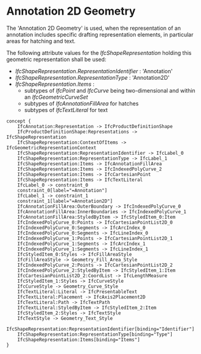 Annotation 2D Geometry
======================

The 'Annotation 2D Geometry' is used, when the representation of an annotation includes specific drafting representation elements, in particular areas for hatching and text.

The following attribute values for the _IfcShapeRepresentation_ holding this geometric representation shall be used:

* _IfcShapeRepresentation_._RepresentationIdentifier_ : 'Annotation' 
*  _IfcShapeRepresentation_._RepresentationType_ : 'Annotation2D' 
* _IfcShapeRepresentation_._Items_ : 
    * subtypes of _IfcPoint_ and _IfcCurve_ being two-dimensional and within an _IfcGeometricCurveSet_ 
    * subtypes of _IfcAnnotationFillArea_ for hatches 
    * subtypes of _IfcTextLiteral_ for text

```
concept {
    IfcAnnotation:Representation -> IfcProductDefinitionShape
    IfcProductDefinitionShape:Representations -> IfcShapeRepresentation
    IfcShapeRepresentation:ContextOfItems -> IfcGeometricRepresentationContext
    IfcShapeRepresentation:RepresentationIdentifier -> IfcLabel_0
    IfcShapeRepresentation:RepresentationType -> IfcLabel_1
    IfcShapeRepresentation:Items -> IfcAnnotationFillArea
    IfcShapeRepresentation:Items -> IfcIndexedPolyCurve_2
    IfcShapeRepresentation:Items -> IfcCartesianPoint
    IfcShapeRepresentation:Items -> IfcTextLiteral
    IfcLabel_0 -> constraint_0
    constraint_0[label="=Annotation"]
    IfcLabel_1 -> constraint_1
    constraint_1[label="=Annotation2D"]
    IfcAnnotationFillArea:OuterBoundary -> IfcIndexedPolyCurve_0
    IfcAnnotationFillArea:InnerBoundaries -> IfcIndexedPolyCurve_1
    IfcAnnotationFillArea:StyledByItem -> IfcStyledItem_0:Item
    IfcIndexedPolyCurve_0:Points -> IfcCartesianPointList2D_0
    IfcIndexedPolyCurve_0:Segments -> IfcArcIndex_0
    IfcIndexedPolyCurve_0:Segments -> IfcLineIndex_0
    IfcIndexedPolyCurve_1:Points -> IfcCartesianPointList2D_1
    IfcIndexedPolyCurve_1:Segments -> IfcArcIndex_1
    IfcIndexedPolyCurve_1:Segments -> IfcLineIndex_1
    IfcStyledItem_0:Styles -> IfcFillAreaStyle
    IfcFillAreaStyle -> Geometry_Fill_Area_Style
    IfcIndexedPolyCurve_2:Points -> IfcCartesianPointList2D_2
    IfcIndexedPolyCurve_2:StyledByItem -> IfcStyledItem_1:Item
    IfcCartesianPointList2D_2:CoordList -> IfcLengthMeasure
    IfcStyledItem_1:Styles -> IfcCurveStyle
    IfcCurveStyle -> Geometry_Curve_Style
    IfcTextLiteral:Literal -> IfcPresentableText
    IfcTextLiteral:Placement -> IfcAxis2Placement2D
    IfcTextLiteral:Path -> IfcTextPath
    IfcTextLiteral:StyledByItem -> IfcStyledItem_2:Item
    IfcStyledItem_2:Styles -> IfcTextStyle
    IfcTextStyle -> Geometry_Text_Style
    IfcShapeRepresentation:RepresentationIdentifier[binding="Identifier"]
    IfcShapeRepresentation:RepresentationType[binding="Type"]
    IfcShapeRepresentation:Items[binding="Items"]
}
```
